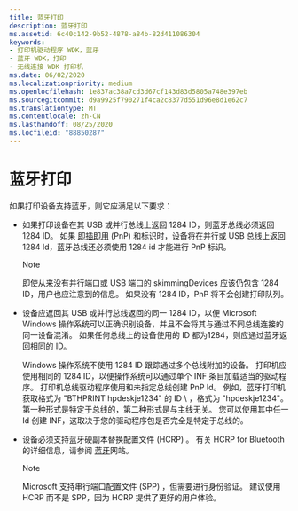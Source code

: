 ```yaml
---
title: 蓝牙打印
description: 蓝牙打印
ms.assetid: 6c40c142-9b52-4878-a84b-82d411086304
keywords:
- 打印机驱动程序 WDK，蓝牙
- 蓝牙 WDK，打印
- 无线连接 WDK 打印机
ms.date: 06/02/2020
ms.localizationpriority: medium
ms.openlocfilehash: 1e837ac38a7cd3d67cf143d83d5805a748e397eb
ms.sourcegitcommit: d9a9925f790271f4ca2c8377d551d96e8d1e62c7
ms.translationtype: MT
ms.contentlocale: zh-CN
ms.lasthandoff: 08/25/2020
ms.locfileid: "88850287"
---
```

# <a name="bluetooth-printing"></a>蓝牙打印

如果打印设备支持蓝牙，则它应满足以下要求：

- 如果打印设备在其 USB 或并行总线上返回 1284 ID，则蓝牙总线必须返回 1284 ID。 如果 [即插即用](https://docs.microsoft.com/windows-hardware/drivers/kernel/introduction-to-plug-and-play) (PnP) 和标识时，设备将在并行或 USB 总线上返回 1284 Id，蓝牙总线还必须使用 1284 id 才能进行 PnP 标识。

  > [!NOTE]
  > 即使从来没有并行端口或 USB 端口的 skimmingDevices 应该仍包含 1284 ID，用户也应注意到的信息。 如果没有 1284 ID，PnP 将不会创建打印队列。

- 设备应返回其 USB 或并行总线返回的同一 1284 ID，以便 Microsoft Windows 操作系统可以正确识别设备，并且不会将其与通过不同总线连接的同一设备混淆。 如果任何总线上的设备使用的 ID 都为1284，则应通过蓝牙返回相同的 ID。

  Windows 操作系统不使用 1284 ID 跟踪通过多个总线附加的设备。 打印机应使用相同的 1284 ID，以便操作系统可以通过单个 INF 条目加载适当的驱动程序。 打印机总线驱动程序使用和未指定总线创建 PnP Id。 例如，蓝牙打印机获取格式为 "BTHPRINT hpdeskje1234" 的 ID \\ ，格式为 "hpdeskje1234"。 第一种形式是特定于总线的，第二种形式是与主线无关。 您可以使用其中任一 Id 创建 INF，这取决于您的驱动程序包是否完全是特定于总线的。

- 设备必须支持蓝牙硬副本替换配置文件 (HCRP) 。 有关 HCRP for Bluetooth 的详细信息，请参阅 [蓝牙](https://www.bluetooth.com/specifications/profiles-overview)网站。

  > [!NOTE]
  > Microsoft 支持串行端口配置文件 (SPP) ，但需要进行身份验证。 建议使用 HCRP 而不是 SPP，因为 HCRP 提供了更好的用户体验。
